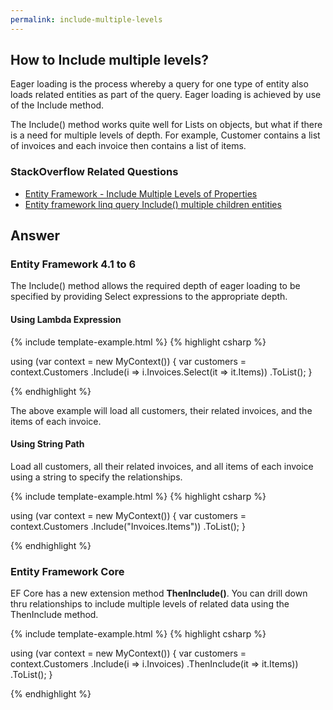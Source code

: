 ```yaml
---
permalink: include-multiple-levels
---
```


## How to Include multiple levels? 

Eager loading is the process whereby a query for one type of entity also loads related entities as part of the query. Eager loading is achieved by use of the Include method. 

The Include() method works quite well for Lists on objects, but what if there is a need for multiple levels of depth. For example, Customer contains a list of invoices and each invoice then contains a list of items.
### StackOverflow Related Questions

 - [Entity Framework - Include Multiple Levels of Properties](https://stackoverflow.com/questions/10822656/entity-framework-include-multiple-levels-of-properties)
 - [Entity framework linq query Include() multiple children entities](https://stackoverflow.com/questions/3356541/entity-framework-linq-query-include-multiple-children-entities?noredirect=1&lq=1) 

## Answer

### Entity Framework 4.1 to 6

The Include() method allows the required depth of eager loading to be specified by providing Select expressions to the appropriate depth.

#### Using Lambda Expression

{% include template-example.html %} 
{% highlight csharp %}

using (var context = new MyContext())
{
    var customers = context.Customers
            .Include(i => i.Invoices.Select(it => it.Items))
            .ToList();
}

{% endhighlight %}

The above example will load all customers, their related invoices, and the items of each invoice.

#### Using String Path

Load all customers, all their related invoices, and all items of each invoice using a string to specify the relationships.

{% include template-example.html %} 
{% highlight csharp %}

using (var context = new MyContext())
{
    var customers = context.Customers
            .Include("Invoices.Items"))
            .ToList();
}

{% endhighlight %}

### Entity Framework Core

EF Core has a new extension method **ThenInclude()**. You can drill down thru relationships to include multiple levels of related data using the ThenInclude method.

{% include template-example.html %} 
{% highlight csharp %}

using (var context = new MyContext())
{
    var customers = context.Customers
            .Include(i => i.Invoices)
                .ThenInclude(it => it.Items))
            .ToList();
}

{% endhighlight %}
